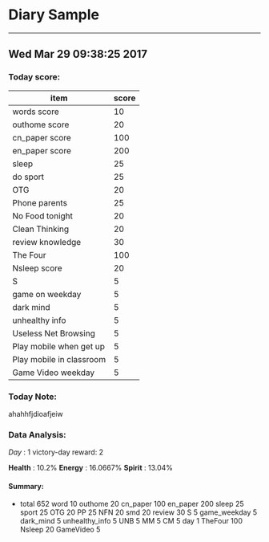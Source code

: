 # Diary Sample

-------------------------------
## Wed Mar 29 09:38:25 2017

### Today score:

| item                     | score |
| ------------------------ | ----- |
| words score              | 10    |
| outhome score            | 20    |
| cn_paper score           | 100   |
| en_paper score           | 200   |
| sleep                    | 25    |
| do sport                 | 25    |
| OTG                      | 20    |
| Phone parents            | 25    |
| No Food tonight          | 20    |
| Clean Thinking           | 20    |
| review knowledge         | 30    |
| The Four                 | 100   |
| Nsleep score             | 20    |
| S                        | 5     |
| game on weekday          | 5     |
| dark mind                | 5     |
| unhealthy info           | 5     |
| Useless Net Browsing     | 5     |
| Play mobile when get up  | 5     |
| Play mobile in classroom | 5     |
| Game Video weekday       | 5     |

### Today Note:
ahahhfjdioafjeiw

### Data Analysis:
 *Day* : 1
 victory-day reward: 2

**Health** : 10.2%
**Energy** : 16.0667%
**Spirit** : 13.04%

#### Summary:
* total 652 word 10 outhome 20 cn_paper 100 en_paper 200 sleep 25 sport 25 OTG 20 PP 25 NFN 20 smd 20 review 30 S 5 game_weekday 5 dark_mind 5 unhealthy_info 5 UNB 5 MM 5 CM 5 day 1 TheFour 100 Nsleep 20 GameVideo 5
